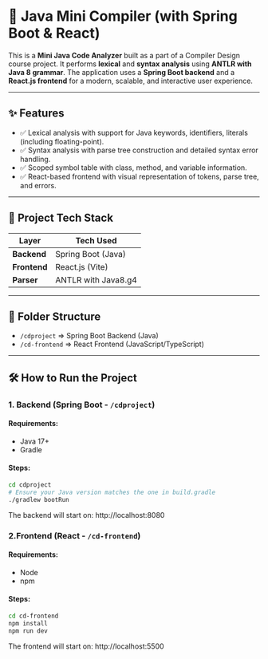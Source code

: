 # 🧠 Java Mini Compiler (with Spring Boot & React)

This is a **Mini Java Code Analyzer** built as a part of a Compiler Design course project. It performs **lexical** and **syntax analysis** using **ANTLR with Java 8 grammar**. The application uses a **Spring Boot backend** and a **React.js frontend** for a modern, scalable, and interactive user experience.

---

## ✨ Features

- ✅ Lexical analysis with support for Java keywords, identifiers, literals (including floating-point).
- ✅ Syntax analysis with parse tree construction and detailed syntax error handling.
- ✅ Scoped symbol table with class, method, and variable information.
- ✅ React-based frontend with visual representation of tokens, parse tree, and errors.

---

## 🚀 Project Tech Stack

| Layer        | Tech Used               |
| ------------ | ----------------------- |
| **Backend**  | Spring Boot (Java)      |
| **Frontend** | React.js (Vite)         |
| **Parser**   | ANTLR with Java8.g4     |

---

## 📂 Folder Structure

* `/cdproject` => Spring Boot Backend (Java)
* `/cd-frontend` => React Frontend (JavaScript/TypeScript)
---


## 🛠 How to Run the Project

### 1. Backend (Spring Boot - `/cdproject`)

#### Requirements:
- Java 17+
- Gradle

#### Steps:
```bash
cd cdproject
# Ensure your Java version matches the one in build.gradle
./gradlew bootRun
```
The backend will start on: http://localhost:8080

### 2.Frontend (React - `/cd-frontend`)

#### Requirements:
- Node
- npm

#### Steps:
```bash
cd cd-frontend
npm install
npm run dev

```
The frontend will start on: http://localhost:5500 


